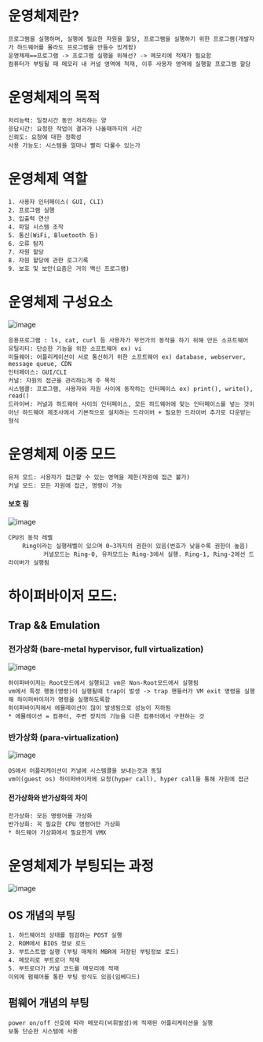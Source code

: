 # 운영체제란?

    프로그램을 실행하며, 실행에 필요한 자원을 할당, 프로그램을 실행하기 위한 프로그램(개발자가 하드웨어를 몰라도 프로그램을 만들수 있게함)   
    운영체제==프로그램 -> 프로그램 실행을 위해선? -> 메모리에 적재가 필요함   
    컴퓨터가 부팅될 때 메모리 내 커널 영역에 적재, 이후 사용자 영역에 실행할 프로그램 할당
# 운영체제의 목적
    처리능력: 일정시간 동안 처리하는 양
    응답시간: 요청한 작업이 결과가 나올때까지의 시간
    신뢰도: 요청에 대한 정확성
    사용 가능도: 시스템을 얼마나 빨리 다룰수 있는가
# 운영체제 역할
    1. 사용자 인터페이스( GUI, CLI)
    2. 프로그램 실행
    3. 입출력 연산
    4. 파일 시스템 조작
    5. 통신(WiFi, Bluetooth 등)
    6. 오류 탐지
    7. 자원 할당
    8. 자원 할당에 관한 로그기록
    9. 보호 및 보안(요즘은 거의 백신 프로그램)
# 운영체제 구성요소
![image](https://github.com/CW129/CS_OS_study/assets/104714337/8b86f7df-3a26-42b8-85fe-18bee4cf68ec)    

    응용프로그램 : ls, cat, curl 등 사용자가 무언가의 동작을 하기 위해 만든 소프트웨어
    유틸리티: 단순한 기능을 위한 소프트웨어 ex) vi
    미들웨어: 어플리케이션이 서로 통신하기 위한 소프트웨어 ex) database, webserver, message queue, CDN
    인터페이스: GUI/CLI
    커널: 자원의 접근을 관리하는게 주 목적 
    시스템콜: 프로그램, 사용자와 자원 사이에 동작하는 인터페이스 ex) print(), write(), read()
    드라이버: 커널과 하드웨어 사이의 인터페이스, 모든 하드웨어에 맞는 인터페이스를 넣는 것이 아닌 하드웨어 제조사에서 기본적으로 설치하는 드라이버 + 필요한 드라이버 추가로 다운받는 형식
    
# 운영체제 이중 모드
    유저 모드: 사용자가 접근할 수 있는 영역을 제한(자원에 접근 불가)
    커널 모드: 모든 자원에 접근, 명령이 가능
 
 #### 보호 링    
![image](https://github.com/CW129/CS_OS_study/assets/104714337/dbf25c85-d353-4ca7-bf45-360ae7cbe226)    

    CPU의 동작 레벨 
        Ring이라는 실행레벨이 있으며 0~3까지의 권한이 있음(번호가 낮을수록 권한이 높음)
              커널모드는 Ring-0, 유저모드는 Ring-3에서 실행. Ring-1, Ring-2에선 드라이버가 실행됨
# 하이퍼바이저 모드:

## Trap && Emulation
### 전가상화 (bare-metal hypervisor, full virtualization)
![image](https://github.com/CW129/CS_OS_study/assets/104714337/398d32dd-fbbb-45c8-9f54-28439536a2af)

    하이퍼바이저는 Root모드에서 실행되고 vm은 Non-Root모드에서 실행됨
    vm에서 특정 행동(명령)이 실행될때 trap이 발생 -> trap 핸들러가 VM exit 명령을 실행해 하이퍼바이저가 명령을 실행하도록함
    하이퍼바이저에서 에뮬레이션이 많이 발생됨으로 성능이 저하됨   
    * 에뮬레이션 = 컴퓨터, 주변 장치의 기능을 다른 컴퓨터에서 구현하는 것
### 반가상화 (para-virtualization)
![image](https://github.com/CW129/CS_OS_study/assets/104714337/c47ed993-ab6c-400c-a461-0476573d6b4d)

    OS에서 어플리케이션이 커널에 시스템콜을 보내는것과 동일
    vm이(guest os) 하이퍼바이저에 요청(hyper call), hyper call을 통해 자원에 접근
    
 #### 전가상화와 반가상화의 차이
    전가상화: 모든 명령어를 가상화
    반가상화: 꼭 필요한 CPU 명령어만 가상화
    * 하드웨어 가상화에서 필요한게 VMX
# 운영체제가 부팅되는 과정
![image](https://github.com/CW129/CS_OS_study/assets/104714337/a9025782-9005-4e89-a654-7729254c0885)
## OS 개념의 부팅
    1. 하드웨어의 상태를 점검하는 POST 실행
    2. ROM에서 BIOS 정보 로드
    3. 부트스트랩 실행 (부팅 매체의 MBR에 저장된 부팅정보 로드)
    4. 메모리로 부트로더 적재
    5. 부트로더가 커널 코드를 메모리에 적재
    이외에 펌웨어를 통한 부팅 방식도 있음(임베디드)
## 펌웨어 개념의 부팅
    power on/off 신호에 따라 메모리(비휘발성)에 적재된 어플리케이션을 실행   
    보통 단순한 시스템에 사용
